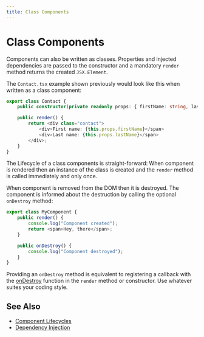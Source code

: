 ```yaml
---
title: Class Components
---
```


# Class Components

Components can also be written as classes. Properties and injected dependencies are passed to the constructor and a mandatory `render` method returns the created `JSX.Element`.

The `Contact.tsx` example shown previously would look like this when written as a class component:

```typescript
export class Contact {
    public constructor(private readonly props: { firstName: string, lastName: string }) {}

    public render() {
        return <div class="contact">
            <div>First name: {this.props.firstName}</span>
            <div>Last name: {this.props.lastName}</span>
        </div>;
    }
}
```

The Lifecycle of a class components is straight-forward: When component is rendered then an instance of the class is created and the `render` method is called immediately and only once.

When component is removed from the DOM then it is destroyed. The component is informed about the destruction by calling the optional `onDestroy` method:

```typescript
export class MyComponent {
    public render() {
        console.log("Component created");
        return <span>Hey, there</span>;
    }

    public onDestroy() {
        console.log("Component destroyed");
    }
}
```

Providing an `onDestroy` method is equivalent to registering a callback with the [onDestroy] function in the `render` method or constructor. Use whatever suites your coding style.

## See Also

* [Component Lifecycles]
* [Dependency Injection]

[onDestroy]: https://kayahr.github.io/harmless/functions/_kayahr_harmless.onDestroy.html
[Component Lifecycles]: ./component-lifecycles.md
[Dependency Injection]: ./dependeny-injection.md
